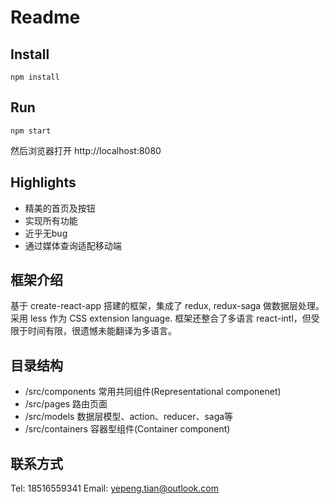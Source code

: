 # Readme

## Install
```
npm install
```

## Run
```
npm start
```
然后浏览器打开 http://localhost:8080

## Highlights
- 精美的首页及按钮
- 实现所有功能
- 近乎无bug
- 通过媒体查询适配移动端

## 框架介绍
基于 create-react-app 搭建的框架，集成了 redux, redux-saga 做数据层处理。
采用 less 作为 CSS extension language.
框架还整合了多语言 react-intl，但受限于时间有限，很遗憾未能翻译为多语言。

## 目录结构
- /src/components 常用共同组件(Representational componenet)
- /src/pages 路由页面
- /src/models 数据层模型、action、reducer、saga等
- /src/containers 容器型组件(Container component)

## 联系方式
Tel: 18516559341
Email: yepeng.tian@outlook.com

